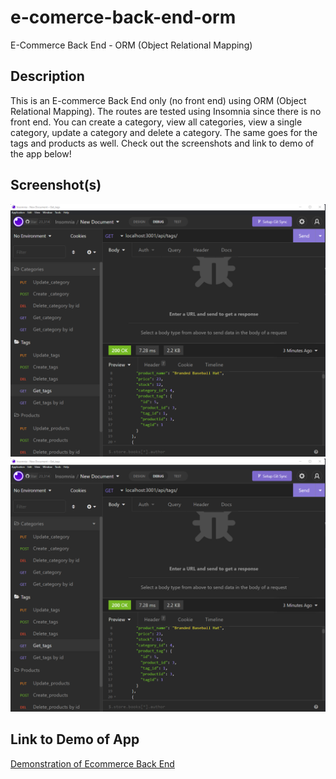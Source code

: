 # e-comerce-back-end-orm

E-Commerce Back End - ORM (Object Relational Mapping)

## Description

This is an E-commerce Back End only (no front end) using ORM (Object Relational Mapping). The routes are tested using Insomnia since there is no front end. You can create a category, view all categories, view a single category, update a category and delete a category. The same goes for the tags and products as well. Check out the screenshots and link to demo of the app below!

## Screenshot(s)

![Screenshot 1](./docs/Assets/Screenshot1.png)
![Screenshot 2](./docs/Assets/Screenshot1.png)

## Link to Demo of App

[Demonstration of Ecommerce Back End](https://drive.google.com/file/d/1tjvueIiX8vkLAUO_vMdpCAHm8xOGQgrd/view)
